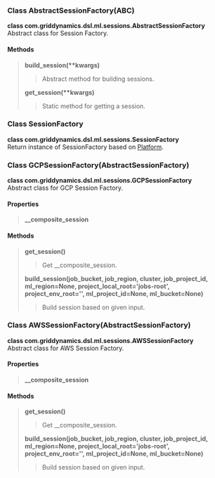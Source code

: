 ### Class AbstractSessionFactory(ABC)   
**class com.griddynamics.dsl.ml.sessions.AbstractSessionFactory**   
Abstract class for Session Factory.  
#### Methods  
> **build_session(\*\*kwargs)**
> > Abstract method for building sessions.
> 
> **get_session(\*\*kwargs)**
> > Static method for getting a session.


### Class SessionFactory   
**class com.griddynamics.dsl.ml.sessions.SessionFactory**   
Return instance of SessionFactory based on [Platform](https://github.com/griddynamics/ml-dsl/blob/master/docs/Platform.md). 


### Class GCPSessionFactory(AbstractSessionFactory)  
**class com.griddynamics.dsl.ml.sessions.GCPSessionFactory**   
Abstract class for GCP Session Factory.   
#### Properties   
> **__composite_session**  
#### Methods  
> **get_session()**  
> > Get __composite_session.  
>
> **build_session(job_bucket, job_region, cluster, job_project_id, ml_region=None, project_local_root='jobs-root', project_env_root='', ml_project_id=None, ml_bucket=None)**  
> > Build session based on given input.  


### Class AWSSessionFactory(AbstractSessionFactory)  
**class com.griddynamics.dsl.ml.sessions.AWSSessionFactory**   
Abstract class for AWS Session Factory.   
#### Properties   
> **__composite_session**  
#### Methods  
> **get_session()**  
> > Get __composite_session.  
>
> **build_session(job_bucket, job_region, cluster, job_project_id, ml_region=None, project_local_root='jobs-root', project_env_root='', ml_project_id=None, ml_bucket=None)**  
> > Build session based on given input.  
